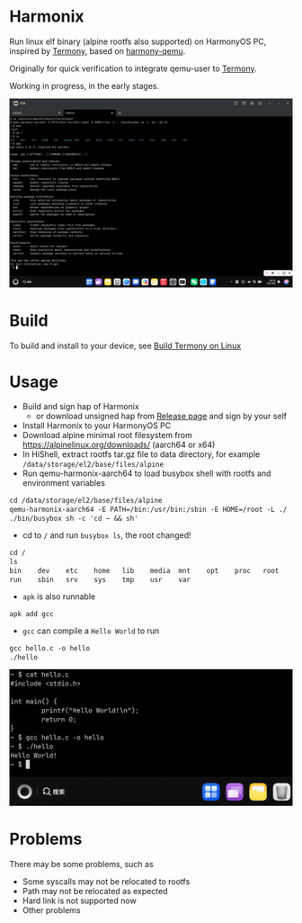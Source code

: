 # Harmonix

Run linux elf binary (alpine rootfs also supported) on HarmonyOS PC, inspired by [Termony](https://github.com/TermonyHQ/Termony), based on [harmony-qemu](https://github.com/hackeris/harmony-qemu).

Originally for quick verification to integrate qemu-user to [Termony](https://github.com/TermonyHQ/Termony). 

Working in progress, in the early stages.

![Run in HiShell](./docs/images/screen_202507192054.png)

# Build

To build and install to your device, see [Build Termony on Linux](https://github.com/TermonyHQ/Termony?tab=readme-ov-file#usage-if-you-are-a-linux-user)

# Usage

- Build and sign hap of Harmonix
  - or download unsigned hap from [Release page](https://github.com/hackeris/Harmonix/releases) and sign by your self
- Install Harmonix to your HarmonyOS PC
- Download alpine minimal root filesystem from https://alpinelinux.org/downloads/ (aarch64 or x64)
- In HiShell, extract rootfs tar.gz file to data directory, for example `/data/storage/el2/base/files/alpine`
- Run qemu-harmonix-aarch64 to load busybox shell with rootfs and environment variables
```shell
cd /data/storage/el2/base/files/alpine
qemu-harmonix-aarch64 -E PATH=/bin:/usr/bin:/sbin -E HOME=/root -L ./ ./bin/busybox sh -c 'cd ~ && sh'
```
- cd to `/` and run `busybox ls`, the root changed!
```shell
cd /
ls
bin    dev    etc    home   lib    media  mnt    opt    proc   root   run    sbin   srv    sys    tmp    usr    var
```
- `apk` is also runnable
```shell
apk add gcc
```
- `gcc` can compile a `Hello World` to run
```shell
gcc hello.c -o hello
./hello
```
![GCC compiles Hello World](docs/images/screen_202507192010.png)

# Problems

There may be some problems, such as

- Some syscalls may not be relocated to rootfs
- Path may not be relocated as expected
- Hard link is not supported now
- Other problems

